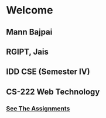 # Welcome

## Mann Bajpai
## RGIPT, Jais
## IDD CSE (Semester IV)
## CS-222 Web Technology

### [See The Assignments](https://mannbajpai.github.io/CS-222/)

